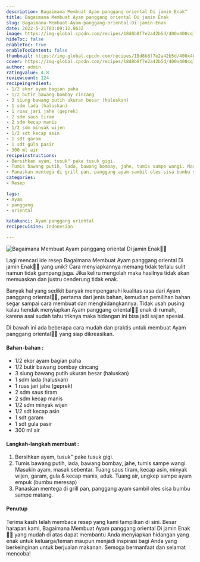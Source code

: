 ```yaml
---
description: Bagaimana Membuat Ayam panggang oriental Di jamin Enak"
title: Bagaimana Membuat Ayam panggang oriental Di jamin Enak
slug: Bagaimana-Membuat-Ayam-panggang-oriental-Di-jamin-Enak
date: 2022-5-21T03:09:12.063Z
image: https://img-global.cpcdn.com/recipes/18d8b8f7e2a42b5d/400x400cq70/photo.jpg
hideToc: false
enableToc: true
enableTocContent: false
thumbnail: https://img-global.cpcdn.com/recipes/18d8b8f7e2a42b5d/400x400cq70/photo.jpg
cover: https://img-global.cpcdn.com/recipes/18d8b8f7e2a42b5d/400x400cq70/photo.jpg
author: admin
ratingvalue: 4.8
reviewcount: 124
recipeingredient:
- 1/2 ekor ayam bagian paha
- 1/2 butir bawang bombay cincang
- 3 siung bawang putih ukuran besar (haluskan)
- 1 sdm lada (haluskan)
- 1 ruas jari jahe (geprek)
- 2 sdm saus tiram
- 2 sdm kecap manis
- 1/2 sdm minyak wijen
- 1/2 sdt kecap asin
- 1 sdt garam
- 1 sdt gula pasir
- 300 ml air
recipeinstructions:
- Bersihkan ayam, tusuk" pake tusuk gigi.
- Tumis bawang putih, lada, bawang bombay, jahe, tumis sampe wangi. Masukin ayam, masak sebentar. Tuang saus tiram, kecap asin, minyak wijen, garam, gula & kecap manis, aduk. Tuang air, ungkep sampe ayam empuk (bumbu meresap)
- Panaskan mentega di grill pan, panggang ayam sambil oles sisa bumbu sampe matang.
categories:
- Resep

tags:
- Ayam
- panggang
- oriental

katakunci: Ayam panggang oriental
recipecuisine: Indonesian

---
```


![Bagaimana Membuat Ayam panggang oriental Di jamin Enak👩‍🍳](https://img-global.cpcdn.com/recipes/18d8b8f7e2a42b5d/400x400cq70/photo.jpg)

Lagi mencari ide resep Bagaimana Membuat Ayam panggang oriental Di jamin Enak👩‍🍳 yang unik? Cara menyiapkannya memang tidak terlalu sulit namun tidak gampang juga. Jika keliru mengolah maka hasilnya tidak akan memuaskan dan justru cenderung tidak enak.

Banyak hal yang sedikit banyak mempengaruhi kualitas rasa dari Ayam panggang oriental👩‍🍳, pertama dari jenis bahan, kemudian pemilihan bahan segar sampai cara membuat dan menghidangkannya. Tidak usah pusing kalau hendak menyiapkan Ayam panggang oriental👩‍🍳 enak di rumah, karena asal sudah tahu triknya maka hidangan ini bisa jadi sajian spesial.

Di bawah ini ada beberapa cara mudah dan praktis untuk membuat Ayam panggang oriental👩‍🍳 yang siap dikreasikan.

<!--inarticleads1-->

#### Bahan-bahan :

- 1/2 ekor ayam bagian paha
- 1/2 butir bawang bombay cincang
- 3 siung bawang putih ukuran besar (haluskan)
- 1 sdm lada (haluskan)
- 1 ruas jari jahe (geprek)
- 2 sdm saus tiram
- 2 sdm kecap manis
- 1/2 sdm minyak wijen
- 1/2 sdt kecap asin
- 1 sdt garam
- 1 sdt gula pasir
- 300 ml air

<!--inarticleads2-->

#### Langkah-langkah membuat :

1. Bersihkan ayam, tusuk" pake tusuk gigi.
1. Tumis bawang putih, lada, bawang bombay, jahe, tumis sampe wangi. Masukin ayam, masak sebentar. Tuang saus tiram, kecap asin, minyak wijen, garam, gula & kecap manis, aduk. Tuang air, ungkep sampe ayam empuk (bumbu meresap)
1. Panaskan mentega di grill pan, panggang ayam sambil oles sisa bumbu sampe matang.

#### Penutup

Terima kasih telah membaca resep yang kami tampilkan di sini. Besar harapan kami, Bagaimana Membuat Ayam panggang oriental Di jamin Enak👩‍🍳 yang mudah di atas dapat membantu Anda menyiapkan hidangan yang enak untuk keluarga/teman maupun menjadi inspirasi bagi Anda yang berkeinginan untuk berjualan makanan. Semoga bermanfaat dan selamat mencoba!
